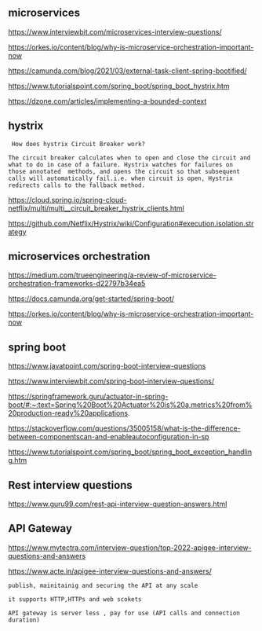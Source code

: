 ## microservices
https://www.interviewbit.com/microservices-interview-questions/

https://orkes.io/content/blog/why-is-microservice-orchestration-important-now

https://camunda.com/blog/2021/03/external-task-client-spring-bootified/

https://www.tutorialspoint.com/spring_boot/spring_boot_hystrix.htm

https://dzone.com/articles/implementing-a-bounded-context

## hystrix
     How does hystrix Circuit Breaker work?
    
    The circuit breaker calculates when to open and close the circuit and what to do in case of a failure. Hystrix watches for failures on 
    those annotated  methods, and opens the circuit so that subsequent calls will automatically fail.i.e. when circuit is open, Hystrix redirects calls to the fallback method.

https://cloud.spring.io/spring-cloud-netflix/multi/multi__circuit_breaker_hystrix_clients.html

https://github.com/Netflix/Hystrix/wiki/Configuration#execution.isolation.strategy

## microservices orchestration
https://medium.com/trueengineering/a-review-of-microservice-orchestration-frameworks-d22797b34ea5

https://docs.camunda.org/get-started/spring-boot/

https://orkes.io/content/blog/why-is-microservice-orchestration-important-now

## spring boot
https://www.javatpoint.com/spring-boot-interview-questions

https://www.interviewbit.com/spring-boot-interview-questions/

https://springframework.guru/actuator-in-spring-boot/#:~:text=Spring%20Boot%20Actuator%20is%20a,metrics%20from%20production-ready%20applications.

https://stackoverflow.com/questions/35005158/what-is-the-difference-between-componentscan-and-enableautoconfiguration-in-sp

https://www.tutorialspoint.com/spring_boot/spring_boot_exception_handling.htm

## Rest interview questions
https://www.guru99.com/rest-api-interview-question-answers.html

## API Gateway
https://www.mytectra.com/interview-question/top-2022-apigee-interview-questions-and-answers

https://www.acte.in/apigee-interview-questions-and-answers/

    publish, mainitainig and securing the API at any scale

    it supports HTTP,HTTPs and web scokets
    
    API gateway is server less , pay for use (API calls and connection duration)
